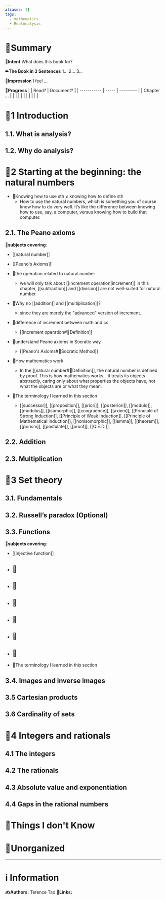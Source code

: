 ```yaml
---
aliases: []
tags:
  - mathematics
  - RealAnalysis
---
```


# 📝Summary
**🎯Intent**
What does this book for?

**✏The Book in 3 Sentences**
1...
2...
3...

**🧠Impression**
I feel ...

**🏁Progress**
|             | Read? | Document? |
| ----------- | ----- | --------- |
| Chapter ... |       |           |
|             |       |           |
|             |       |           |


# 📖1 Introduction
## 1.1. What is analysis?
## 1.2. Why do analysis?

# 📖2 Starting at the beginning: the natural numbers
- 📌Knowing how to use sth $\neq$ knowing how to define sth
  - How to use the natural numbers, which is something you of course know how to do very well. It’s like the difference between knowing how to use, say, a computer, versus knowing how to build that computer.

## 2.1. The Peano axioms
**🔭subjects covering**:
- [[natural number]]
- [[Peano's Axioms]]

- 📌the operation related to natural number
  - we will only talk about [[increment operation|increment]] in this chapter, [[subtraction]] and [[division]] are not well-suited for natural number. 
- 📌Why no [[addition]] and [[multiplication]]?
	- since they are merely the "advanced" version of increment.

- 📌difference of increment between math and cs
  - [[increment operation#📝Definition]]

- 📌understand Peano axioms in Socratic way
  - [[Peano's Axioms#🗿Socratic Method]]

- 📌How mathematics work
	- In the [[natural number#📝Definition]], the natural number is defined by proof. This is how mathematics works - it treats its objects abstractly, caring only about what properties the objects have, not what the objects are or what they mean.

- 🧾The terminology I learned in this section
  - [[successor]], [[proposition]], [[priori]], [[posteriori]], [[modulo]], [[modulus]], [[isomorphic]], [[congruence]], [[axiom]], [[Principle of Strong Induction]], [[Principle of Weak Induction]], [[Principle of Mathematical Induction]], [[nonisomorphic]], [[lemma]], [[theorem]], [[porism]], [[postulate]], [[proof]], [[Q.E.D.]]

## 2.2. Addition
## 2.3. Multiplication

# 📖3 Set theory
## 3.1. Fundamentals
## 3.2. Russell’s paradox (Optional)
## 3.3. Functions

**🔭subjects covering**:
- [[injective function]]

- 📌
  - 

- 📌
  - 

- 📌
  - 

- 📌
  - 

- 📌
  - 

- 📌
  - 


- 🧾The terminology I learned in this section

## 3.4. Images and inverse images
## 3.5 Cartesian products
## 3.6 Cardinality of sets

# 📖4 Integers and rationals
## 4.1 The integers
## 4.2 The rationals
## 4.3 Absolute value and exponentiation
## 4.4 Gaps in the rational numbers



# 💭Things I don't Know


# 🍂Unorganized


___
# ℹ Information
**✍Authors:** Terence Tao
**🔗Links:**
